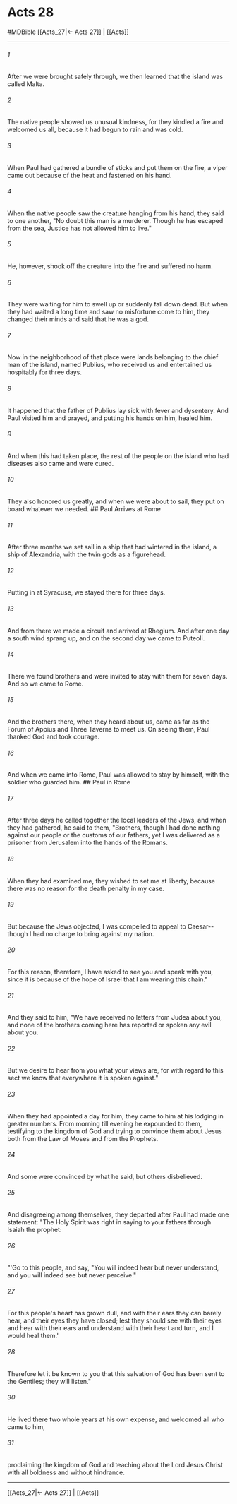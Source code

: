 # Acts 28
#MDBible
[[Acts_27|← Acts 27]] | [[Acts]]

***

###### 1 

After we were brought safely through, we then learned that the island was called Malta. 

###### 2 

The native people showed us unusual kindness, for they kindled a fire and welcomed us all, because it had begun to rain and was cold. 

###### 3 

When Paul had gathered a bundle of sticks and put them on the fire, a viper came out because of the heat and fastened on his hand. 

###### 4 

When the native people saw the creature hanging from his hand, they said to one another, "No doubt this man is a murderer. Though he has escaped from the sea, Justice has not allowed him to live." 

###### 5 

He, however, shook off the creature into the fire and suffered no harm. 

###### 6 

They were waiting for him to swell up or suddenly fall down dead. But when they had waited a long time and saw no misfortune come to him, they changed their minds and said that he was a god. 

###### 7 

Now in the neighborhood of that place were lands belonging to the chief man of the island, named Publius, who received us and entertained us hospitably for three days. 

###### 8 

It happened that the father of Publius lay sick with fever and dysentery. And Paul visited him and prayed, and putting his hands on him, healed him. 

###### 9 

And when this had taken place, the rest of the people on the island who had diseases also came and were cured. 

###### 10 

They also honored us greatly, and when we were about to sail, they put on board whatever we needed. ## Paul Arrives at Rome 

###### 11 

After three months we set sail in a ship that had wintered in the island, a ship of Alexandria, with the twin gods as a figurehead. 

###### 12 

Putting in at Syracuse, we stayed there for three days. 

###### 13 

And from there we made a circuit and arrived at Rhegium. And after one day a south wind sprang up, and on the second day we came to Puteoli. 

###### 14 

There we found brothers and were invited to stay with them for seven days. And so we came to Rome. 

###### 15 

And the brothers there, when they heard about us, came as far as the Forum of Appius and Three Taverns to meet us. On seeing them, Paul thanked God and took courage. 

###### 16 

And when we came into Rome, Paul was allowed to stay by himself, with the soldier who guarded him. ## Paul in Rome 

###### 17 

After three days he called together the local leaders of the Jews, and when they had gathered, he said to them, "Brothers, though I had done nothing against our people or the customs of our fathers, yet I was delivered as a prisoner from Jerusalem into the hands of the Romans. 

###### 18 

When they had examined me, they wished to set me at liberty, because there was no reason for the death penalty in my case. 

###### 19 

But because the Jews objected, I was compelled to appeal to Caesar--though I had no charge to bring against my nation. 

###### 20 

For this reason, therefore, I have asked to see you and speak with you, since it is because of the hope of Israel that I am wearing this chain." 

###### 21 

And they said to him, "We have received no letters from Judea about you, and none of the brothers coming here has reported or spoken any evil about you. 

###### 22 

But we desire to hear from you what your views are, for with regard to this sect we know that everywhere it is spoken against." 

###### 23 

When they had appointed a day for him, they came to him at his lodging in greater numbers. From morning till evening he expounded to them, testifying to the kingdom of God and trying to convince them about Jesus both from the Law of Moses and from the Prophets. 

###### 24 

And some were convinced by what he said, but others disbelieved. 

###### 25 

And disagreeing among themselves, they departed after Paul had made one statement: "The Holy Spirit was right in saying to your fathers through Isaiah the prophet: 

###### 26 

"'Go to this people, and say, "You will indeed hear but never understand, and you will indeed see but never perceive." 

###### 27 

For this people's heart has grown dull, and with their ears they can barely hear, and their eyes they have closed; lest they should see with their eyes and hear with their ears and understand with their heart and turn, and I would heal them.' 

###### 28 

Therefore let it be known to you that this salvation of God has been sent to the Gentiles; they will listen." 

###### 30 

He lived there two whole years at his own expense, and welcomed all who came to him, 

###### 31 

proclaiming the kingdom of God and teaching about the Lord Jesus Christ with all boldness and without hindrance. 

***

[[Acts_27|← Acts 27]] | [[Acts]]
